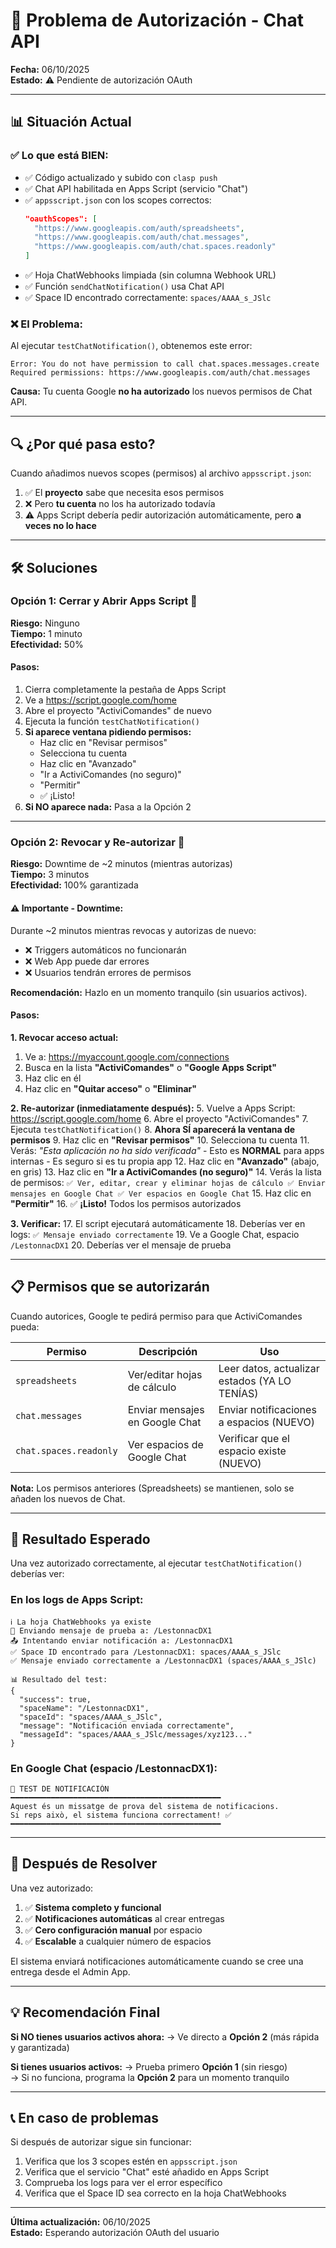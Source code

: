 # 🔐 Problema de Autorización - Chat API

**Fecha:** 06/10/2025  
**Estado:** ⚠️ Pendiente de autorización OAuth

---

## 📊 **Situación Actual**

### ✅ **Lo que está BIEN:**
- ✅ Código actualizado y subido con `clasp push`
- ✅ Chat API habilitada en Apps Script (servicio "Chat")
- ✅ `appsscript.json` con los scopes correctos:
  ```json
  "oauthScopes": [
    "https://www.googleapis.com/auth/spreadsheets",
    "https://www.googleapis.com/auth/chat.messages",
    "https://www.googleapis.com/auth/chat.spaces.readonly"
  ]
  ```
- ✅ Hoja ChatWebhooks limpiada (sin columna Webhook URL)
- ✅ Función `sendChatNotification()` usa Chat API
- ✅ Space ID encontrado correctamente: `spaces/AAAA_s_JSlc`

### ❌ **El Problema:**

Al ejecutar `testChatNotification()`, obtenemos este error:

```
Error: You do not have permission to call chat.spaces.messages.create
Required permissions: https://www.googleapis.com/auth/chat.messages
```

**Causa:** Tu cuenta Google **no ha autorizado** los nuevos permisos de Chat API.

---

## 🔍 **¿Por qué pasa esto?**

Cuando añadimos nuevos scopes (permisos) al archivo `appsscript.json`:

1. ✅ El **proyecto** sabe que necesita esos permisos
2. ❌ Pero **tu cuenta** no los ha autorizado todavía
3. ⚠️ Apps Script debería pedir autorización automáticamente, pero **a veces no lo hace**

---

## 🛠️ **Soluciones**

### **Opción 1: Cerrar y Abrir Apps Script** 🔄

**Riesgo:** Ninguno  
**Tiempo:** 1 minuto  
**Efectividad:** 50%

#### Pasos:
1. Cierra completamente la pestaña de Apps Script
2. Ve a https://script.google.com/home
3. Abre el proyecto "ActiviComandes" de nuevo
4. Ejecuta la función `testChatNotification()`
5. **Si aparece ventana pidiendo permisos:**
   - Haz clic en "Revisar permisos"
   - Selecciona tu cuenta
   - Haz clic en "Avanzado" 
   - "Ir a ActiviComandes (no seguro)"
   - "Permitir"
   - ✅ ¡Listo!
6. **Si NO aparece nada:** Pasa a la Opción 2

---

### **Opción 2: Revocar y Re-autorizar** 🔐

**Riesgo:** Downtime de ~2 minutos (mientras autorizas)  
**Tiempo:** 3 minutos  
**Efectividad:** 100% garantizada

#### ⚠️ **Importante - Downtime:**
Durante ~2 minutos mientras revocas y autorizas de nuevo:
- ❌ Triggers automáticos no funcionarán
- ❌ Web App puede dar errores
- ❌ Usuarios tendrán errores de permisos

**Recomendación:** Hazlo en un momento tranquilo (sin usuarios activos).

#### Pasos:

**1. Revocar acceso actual:**
1. Ve a: https://myaccount.google.com/connections
2. Busca en la lista **"ActiviComandes"** o **"Google Apps Script"**
3. Haz clic en él
4. Haz clic en **"Quitar acceso"** o **"Eliminar"**

**2. Re-autorizar (inmediatamente después):**
5. Vuelve a Apps Script: https://script.google.com/home
6. Abre el proyecto "ActiviComandes"
7. Ejecuta `testChatNotification()`
8. **Ahora SÍ aparecerá la ventana de permisos**
9. Haz clic en **"Revisar permisos"**
10. Selecciona tu cuenta
11. Verás: *"Esta aplicación no ha sido verificada"*
    - Esto es **NORMAL** para apps internas
    - Es seguro si es tu propia app
12. Haz clic en **"Avanzado"** (abajo, en gris)
13. Haz clic en **"Ir a ActiviComandes (no seguro)"**
14. Verás la lista de permisos:
    ```
    ✅ Ver, editar, crear y eliminar hojas de cálculo
    ✅ Enviar mensajes en Google Chat
    ✅ Ver espacios en Google Chat
    ```
15. Haz clic en **"Permitir"**
16. ✅ **¡Listo!** Todos los permisos autorizados

**3. Verificar:**
17. El script ejecutará automáticamente
18. Deberías ver en logs: `✅ Mensaje enviado correctamente`
19. Ve a Google Chat, espacio `/LestonnacDX1`
20. Deberías ver el mensaje de prueba

---

## 📋 **Permisos que se autorizarán**

Cuando autorices, Google te pedirá permiso para que ActiviComandes pueda:

| Permiso | Descripción | Uso |
|---------|-------------|-----|
| `spreadsheets` | Ver/editar hojas de cálculo | Leer datos, actualizar estados (YA LO TENÍAS) |
| `chat.messages` | Enviar mensajes en Google Chat | Enviar notificaciones a espacios (NUEVO) |
| `chat.spaces.readonly` | Ver espacios de Google Chat | Verificar que el espacio existe (NUEVO) |

**Nota:** Los permisos anteriores (Spreadsheets) se mantienen, solo se añaden los nuevos de Chat.

---

## 🎯 **Resultado Esperado**

Una vez autorizado correctamente, al ejecutar `testChatNotification()` deberías ver:

### **En los logs de Apps Script:**
```
ℹ️ La hoja ChatWebhooks ya existe
🧪 Enviando mensaje de prueba a: /LestonnacDX1
📤 Intentando enviar notificación a: /LestonnacDX1
✅ Space ID encontrado para /LestonnacDX1: spaces/AAAA_s_JSlc
✅ Mensaje enviado correctamente a /LestonnacDX1 (spaces/AAAA_s_JSlc)

📊 Resultado del test:
{
  "success": true,
  "spaceName": "/LestonnacDX1",
  "spaceId": "spaces/AAAA_s_JSlc",
  "message": "Notificación enviada correctamente",
  "messageId": "spaces/AAAA_s_JSlc/messages/xyz123..."
}
```

### **En Google Chat (espacio /LestonnacDX1):**
```
🔔 TEST DE NOTIFICACIÓN
━━━━━━━━━━━━━━━━━━━━━━━━━━━━━━━━━━━━━━━━━━━━━━━
Aquest és un missatge de prova del sistema de notificacions.
Si reps això, el sistema funciona correctament! ✅
━━━━━━━━━━━━━━━━━━━━━━━━━━━━━━━━━━━━━━━━━━━━━━━
```

---

## 🚀 **Después de Resolver**

Una vez autorizado:

1. ✅ **Sistema completo y funcional**
2. ✅ **Notificaciones automáticas** al crear entregas
3. ✅ **Cero configuración manual** por espacio
4. ✅ **Escalable** a cualquier número de espacios

El sistema enviará notificaciones automáticamente cuando se cree una entrega desde el Admin App.

---

## 💡 **Recomendación Final**

**Si NO tienes usuarios activos ahora:** 
→ Ve directo a **Opción 2** (más rápida y garantizada)

**Si tienes usuarios activos:**
→ Prueba primero **Opción 1** (sin riesgo)  
→ Si no funciona, programa la **Opción 2** para un momento tranquilo

---

## 📞 **En caso de problemas**

Si después de autorizar sigue sin funcionar:

1. Verifica que los 3 scopes estén en `appsscript.json`
2. Verifica que el servicio "Chat" esté añadido en Apps Script
3. Comprueba los logs para ver el error específico
4. Verifica que el Space ID sea correcto en la hoja ChatWebhooks

---

**Última actualización:** 06/10/2025  
**Estado:** Esperando autorización OAuth del usuario

